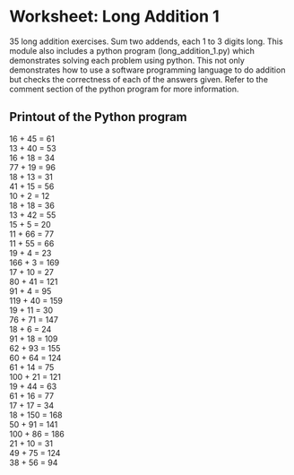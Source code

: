 # Worksheet: Long Addition 1
35 long addition exercises. Sum two addends, each 1 to 3 digits long. This module also includes a python program (long_addition_1.py) which demonstrates solving each problem using python. This not only demonstrates how to use a software programming language to do addition but checks the correctness of each of the answers given. Refer to the comment section of the python program for more information.

## Printout of the Python program
16  + 45  = 61  \
13  + 40  = 53  \
16  + 18  = 34  \
77  + 19  = 96  \
18  + 13  = 31  \
41  + 15  = 56  \
10  + 2   = 12  \
18  + 18  = 36  \
13  + 42  = 55  \
15  + 5   = 20  \
11  + 66  = 77  \
11  + 55  = 66  \
19  + 4   = 23  \
166 + 3   = 169 \
17  + 10  = 27  \
80  + 41  = 121 \
91  + 4   = 95  \
119 + 40  = 159 \
19  + 11  = 30  \
76  + 71  = 147 \
18  + 6   = 24  \
91  + 18  = 109 \
62  + 93  = 155 \
60  + 64  = 124 \
61  + 14  = 75  \
100 + 21  = 121 \
19  + 44  = 63  \
61  + 16  = 77  \
17  + 17  = 34  \
18  + 150 = 168 \
50  + 91  = 141 \
100 + 86  = 186 \
21  + 10  = 31  \
49  + 75  = 124 \
38  + 56  = 94  
